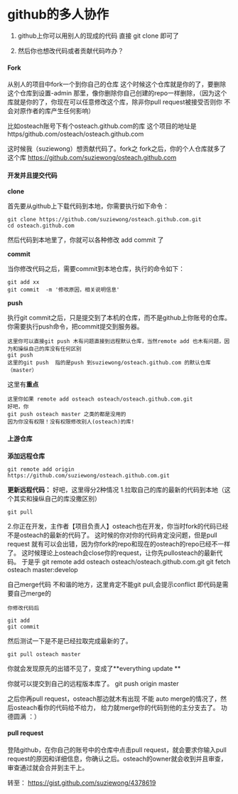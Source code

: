 github的多人协作
================

1. github上你可以用别人的现成的代码
直接 git clone 即可了

2. 然后你也想改代码或者贡献代码咋办？

#### Fork

从别人的项目中fork一个到你自己的仓库
这个时候这个仓库就是你的了，要删除这个仓库到设置-admin 那里，像你删除你自己创建的repo一样删除，（因为这个库就是你的了，你现在可以任意修改这个库，除非你pull request被接受否则你 不会对原作者的库产生任何影响）

比如osteach账号下有个osteach.github.com的库
这个项目的地址是https/github.com/osteach/osteach.github.com

这时候我（suziewong）想贡献代码了。fork之
fork之后，你的个人仓库就多了这个库
https://github.com/suziewong/osteach.github.com

#### 开发并且提交代码

**clone**

首先要从github上下载代码到本地，你需要执行如下命令：

    git clone https://github.com/suziewong/osteach.github.com.git 
    cd osteach.github.com

然后代码到本地里了，你就可以各种修改  add commit 了

**commit**

当你修改代码之后，需要commit到本地仓库，执行的命令如下：

    git add xx
    git commit  -m '修改原因，相关说明信息'



**push**

执行git commit之后，只是提交到了本机的仓库，而不是github上你账号的仓库。你需要执行push命令，把commit提交到服务器。

    这里你可以直接git push 木有问题直接到远程默认仓库，当然remote add 也木有问题，因为和操纵自己的库没有任何区别
    git push
    这里的git push  指的是push 到suziewong/osteach.github.com 的默认仓库（master）

这里有**重点**

    这里你如果 remote add osteach osteach/osteach.github.com.git
    好吧，你 
    git push osteach master 之类的都是没用的
    因为你没有权限！没有权限修改别人(osteach)的库!
    
    
    
    
#### 上游仓库
**添加远程仓库**

    git remote add origin https://github.com/suziewong/osteach.github.com.git 

**更新远程代码：**
好吧，这里得分2种情况
1.拉取自己的库的最新的代码到本地（这个其实和操纵自己的库没撒区别）

    git pull 

2.你正在开发，主作者【项目负责人】osteach也在开发，你当时fork的代码已经不是osteach的最新的代码了。
 这时候的你对你的代码肯定没问题，但是pull request 就有可以会出错，因为你fork的repo和现在的osteach的repo已经不一样了。
 这时候理论上osteach会close你的request，让你先pullosteach的最新代码。
 于是乎
    git remote add osteach osteach/osteach.github.com.git
    git fetch osteach master:develop
    
自己merge代码 不和谐的地方，这里肯定不能git pull,会提示conflict 即代码是需要自己merge的
    
    你修改代码后
    
    git add 
    git commit
然后测试一下是不是已经拉取完成最新的了。

    git pull osteach master 

你就会发现原先的出错不见了，变成了**everything update   **
    
你就可以提交到自己的远程版本库了。
    git push origin master
    
之后你再pull request，osteach那边就木有出现 不能 auto merge的情况了，然后osteach看你的代码给不给力，
给力就merge你的代码到他的主分支去了。
功德圆满 ：）



#### pull request

登陆github，在你自己的账号中的仓库中点击pull request，就会要求你输入pull request的原因和详细信息，你确认之后。osteach的owner就会收到并且审查，审查通过就会合并到主干上。  


转至：  https://gist.github.com/suziewong/4378619
